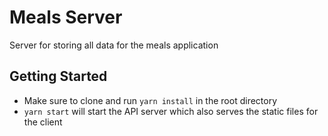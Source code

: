 # Meals Server

Server for storing all data for the meals application

## Getting Started

- Make sure to clone and run `yarn install` in the root directory
- `yarn start` will start the API server which also serves the static files for the client
